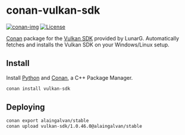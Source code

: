 # conan-vulkan-sdk

[![conan-img]][conan-url]
[![License][license-img]][license-url]

[Conan](https://conan.io) package for the [Vulkan SDK](https://github.com/LunarG/VulkanTools) provided by LunarG. Automatically fetches and installs the Vulkan SDK on your Windows/Linux setup.


## Install

Install [Python](https://www.python.org/downloads/) and [Conan](https://www.conan.io/), a C++ Package Manager.

```bash
conan install vulkan-sdk
```

## Deploying

```bash
conan export alaingalvan/stable
conan upload vulkan-sdk/1.0.46.0@alaingalvan/stable
```

[release-img]: https://img.shields.io/badge/release-1.0.46.0-B46BD6.svg?style=flat-square
[conan-img]: https://img.shields.io/badge/conan.io-1.0.46.0-green.svg?style=flat-square
[conan-url]: https://www.conan.io/source/vulkan-sdk/1.0.46.0/alaingalvan/stable
[license-img]: http://img.shields.io/:license-apache-blue.svg?style=flat-square
[license-url]: http://www.apache.org/licenses/LICENSE-2.0
